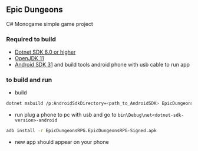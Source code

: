 ## Epic Dungeons

C# Monogame simple game project

### Required to build

- [Dotnet SDK 6.0 or higher](https://dotnet.microsoft.com/en-us/download) 
- [OpenJDK 11](https://learn.microsoft.com/en-us/java/openjdk/download#openjdk-11)
- [Android SDK 31](https://developer.android.com/studio) and  build tools
android phone with usb cable to run app

### to build and run
- build
```bash
dotnet msbuild /p:AndroidSdkDirectory=<path_to_AndroidSDK> EpicDungeonsRPG.csproj /verbosity:normal /t:Rebuild /t:PackageForAndroid /t:SignAndroidPackage /p:Configuration=Debug
```
- run
plug a phone to pc with usb and go to `bin\Debug\net<dotnet-sdk-version>-android` 
```bash
adb install -r EpicDungeonsRPG.EpicDungeonsRPG-Signed.apk
```
- new app should appear on your phone